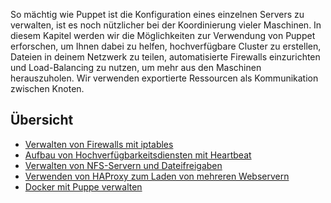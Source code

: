 So mächtig wie Puppet ist die Konfiguration eines einzelnen Servers zu verwalten, ist es noch nützlicher bei der Koordinierung vieler Maschinen. 
In diesem Kapitel werden wir die Möglichkeiten zur Verwendung von Puppet erforschen, um Ihnen dabei zu helfen, hochverfügbare Cluster zu erstellen, Dateien in deinem Netzwerk zu teilen, automatisierte Firewalls einzurichten und Load-Balancing zu nutzen, um mehr aus den Maschinen herauszuholen. 
Wir verwenden exportierte Ressourcen als Kommunikation zwischen Knoten.

## Übersicht

* [Verwalten von Firewalls mit iptables](../puppet-mgmnt-nodes-iptables)
* [Aufbau von Hochverfügbarkeitsdiensten mit Heartbeat](../puppet-mgmnt-nodes-heartbeat)
* [Verwalten von NFS-Servern und Dateifreigaben](../puppet-mgmnt-nodes-nfs)
* [Verwenden von HAProxy zum Laden von mehreren Webservern](../puppet-mgmnt-nodes-haproxy)
* [Docker mit Puppe verwalten](../puppet-mgmnt-nodes-docker)